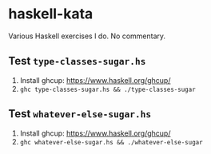 # haskell-kata
Various Haskell exercises I do. No commentary.

## Test `type-classes-sugar.hs`

1. Install ghcup: https://www.haskell.org/ghcup/
2. `ghc type-classes-sugar.hs && ./type-classes-sugar`

## Test `whatever-else-sugar.hs`

1. Install ghcup: https://www.haskell.org/ghcup/
2. `ghc whatever-else-sugar.hs && ./whatever-else-sugar`
